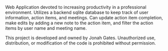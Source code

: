 Web Application devoted to increasing productivity in a professional environment. Utilizes a backend sqlite database to keep track of user information, action items, and meetings. Can update action item completion, make edits by adding a new note to the action item, and filter the action items by user name and meeting name.  

This project is developed and owned by Jonah Gates. Unauthorized use, distribution, or modification of the code is prohibited without permission. 
